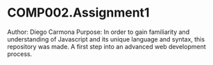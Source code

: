 # COMP002.Assignment1
Author: Diego Carmona
Purpose: In order to gain familiarity and understanding of Javascript and its unique language and syntax, this repository was made. A first step into an advanced web development process.